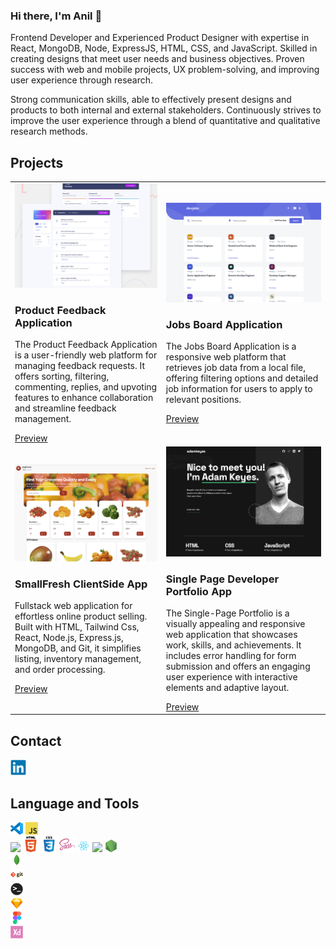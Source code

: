### Hi there, I'm Anil 👋

Frontend Developer and Experienced Product Designer with expertise in React, MongoDB, Node, ExpressJS, HTML, CSS, and JavaScript. Skilled in creating designs that meet user needs and business objectives. Proven success with web and mobile projects, UX problem-solving, and improving user experience through research.

Strong communication skills, able to effectively present designs and products to both internal and external stakeholders. Continuously strives to improve the user experience through a blend of quantitative and qualitative research methods.

## Projects

<table>
  <tr>
    <td>
      <img src="https://raw.githubusercontent.com/cursedxp/product-feedback-app/main/preview.jpg" style="object-fit: cover;" />   
      <h3><b>Product Feedback Application</b></h3>
      <p>The Product Feedback Application is a user-friendly web platform for managing feedback requests. It offers sorting, filtering, commenting, replies, and upvoting features to enhance collaboration and streamline feedback management.</p>
      <a href="https://cursedxp.github.io/product-feedback-app/">Preview</a>
    </td>
    <td>
      <img src="https://raw.githubusercontent.com/cursedxp/devjobs-web-app/main/screenshot.png"  style="object-fit: cover;" />  
      <h3><b>Jobs Board Application</b></h3>
      <p>The Jobs Board Application is a responsive web platform that retrieves job data from a local file, offering filtering options and detailed job information for users to apply to relevant positions.</p>
      <a href="https://cursedxp.github.io/devjobs-web-app/">Preview</a>
    </td>
  </tr>
  <tr>
    <td>
      <img src="https://github.com/cursedxp/smallfresh-client/blob/main/Screenshot.png?raw=true" style="object-fit: cover;" />
      <h3><b>SmallFresh ClientSide App</b></h3>
      <p>Fullstack web application for effortless online product selling. Built with HTML, Tailwind Css, React, Node.js, Express.js, MongoDB, and Git, it simplifies listing, inventory management, and order processing.</p>
      <a href="https://smallfresh.netlify.app/">Preview</a>
    </td>
    <td>
      <img src="https://raw.githubusercontent.com/cursedxp/single-page-developer-portfolio/main/screenshot.png" style="object-fit: cover;" />   
      <h3><b>Single Page Developer Portfolio App</b></h3>
      <p>The Single-Page Portfolio is a visually appealing and responsive web application that showcases work, skills, and achievements. It includes error handling for form submission and offers an engaging user experience with interactive elements and adaptive layout.</p>
      <a href="https://cursedxp.github.io/single-page-developer-portfolio/">Preview</a>
    </td>
  </tr>
</table>

## Contact

<a href="https://www.linkedin.com/in/anilozsoy/">
<img src="https://raw.githubusercontent.com/devicons/devicon/1119b9f84c0290e0f0b38982099a2bd027a48bf1/icons/linkedin/linkedin-original.svg" width="25">
</a>

## Language and Tools

<code><img height="20" src="https://raw.githubusercontent.com/github/explore/80688e429a7d4ef2fca1e82350fe8e3517d3494d/topics/visual-studio-code/visual-studio-code.png"></code>
<code><img height="20" src="https://raw.githubusercontent.com/github/explore/80688e429a7d4ef2fca1e82350fe8e3517d3494d/topics/javascript/javascript.png"> </code>
<code><img height="20" src="https://cdn.jsdelivr.net/gh/devicons/devicon/icons/typescript/typescript-plain.svg"/></code>
<code><img height="25" src="https://raw.githubusercontent.com/github/explore/80688e429a7d4ef2fca1e82350fe8e3517d3494d/topics/html/html.png"></code>
<code><img height="25" src="https://raw.githubusercontent.com/github/explore/80688e429a7d4ef2fca1e82350fe8e3517d3494d/topics/css/css.png"></code>
<code><img height="25" src="https://raw.githubusercontent.com/github/explore/80688e429a7d4ef2fca1e82350fe8e3517d3494d/topics/sass/sass.png"></code>
<code><img height="20" src="https://raw.githubusercontent.com/github/explore/80688e429a7d4ef2fca1e82350fe8e3517d3494d/topics/react/react.png"></code>
<code><img height="20" src="https://cdn.jsdelivr.net/gh/devicons/devicon/icons/redux/redux-original.svg"/></code>
<code><img height="20" src="https://raw.githubusercontent.com/github/explore/80688e429a7d4ef2fca1e82350fe8e3517d3494d/topics/nodejs/nodejs.png"> </code>
<code><img height="20" src="https://raw.githubusercontent.com/devicons/devicon/1119b9f84c0290e0f0b38982099a2bd027a48bf1/icons/mongodb/mongodb-original.svg"> </code>
<code><img height="20" src="https://raw.githubusercontent.com/github/explore/80688e429a7d4ef2fca1e82350fe8e3517d3494d/topics/git/git.png"> </code>
<code><img height="20" src="https://raw.githubusercontent.com/github/explore/80688e429a7d4ef2fca1e82350fe8e3517d3494d/topics/terminal/terminal.png"> </code>
<code><img height="20" src="https://raw.githubusercontent.com/devicons/devicon/1119b9f84c0290e0f0b38982099a2bd027a48bf1/icons/sketch/sketch-original.svg"> </code>
<code><img height="20" src="https://raw.githubusercontent.com/devicons/devicon/1119b9f84c0290e0f0b38982099a2bd027a48bf1/icons/figma/figma-original.svg"> </code>
<code><img height="20" src="https://raw.githubusercontent.com/devicons/devicon/1119b9f84c0290e0f0b38982099a2bd027a48bf1/icons/xd/xd-plain.svg"> </code>




